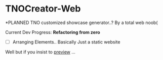# TNOCreator-Web
*PLANNED TNO customized showcase generator..? By a total web noob(


Current Dev Progress: **Refactoring from zero**


- [ ] Arranging Elements.. Basically Just a static website

Well but if you insist to [preview](https://hittygubby.github.io/TNOCreator-Web/) ... 
